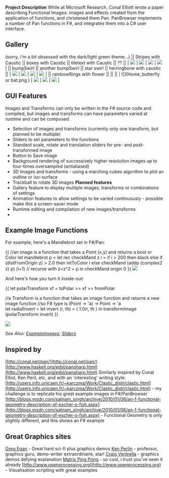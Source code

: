 **Project Description**
While at Microsoft Research, Conal Elliott wrote a paper describing Functional Images: images and effects created from the application of functions, and christened them Pan.  PanBrowser implements a number of Pan functions in F#, and integrates them into a C# user interface.

## Gallery
(sorry, i'm a bit obsessed with the dark/light green theme...)
|| Stripes with Caustic || boxes with Caustic || tiletext with Caustic || ?? ||
| ![](Home_Pan.stripes.png) | ![](Home_Pan.tilebox.png) | ![](Home_Pan.tiletext.png) | ![](Home_rotors.png) |
|| bumpSwirl || another bumpSwirl || star swirl || herringbone with caustic ||
| ![](Home_Terrys.bumpSwirl.png) | ![](Home_Terrys.bumpSwirl2.png) | ![](Home_Terrys.starSwirl.png) | ![](Home_Terrys.herringbone.png) | 
|| rainbowRings with flower || || ||
| ![](Home_butterfly or bat.png ) | ![](Home_) | ![](Home_) | ![](Home_) | 

## GUI Features
Images and Transforms can only be written in the F# source code and compiled, but images and transforms can have parameters varied at runtime and can be composed:
* Selection of images and transforms (currently only one transform, but planned to be multiple)
* Sliders to set parameters to the functions
* Standard scale, rotate and translation sliders for pre- and post-transformed image
* Button to Save image
* Background rendering of successively higher resolution images up to four-times oversampled (antialiased)
* 3D Images and transforms - using a marching cubes algorithm to plot an outline or iso-surface
* Trackball to rotate 3D images
**Planned features**
* Gallery feature to display multiple images, transforms or combinations of settings
* Animation features to allow settings to be varied continuously - possible make this a screen-saver mode 
* Runtime editing and compilation of new images/transforms
* 


## Example Image Functions
For example, here's a Mandlebrot set in F#/Pan:

{{ 
//an image is a function that takes a Point (x,y) and returns a bool or Color
let mandlebrot p =
	let rec checkMand z i =
		if i > 200 then black
		else if (distFromOrigin z) > 2.0 then
			intToColor i
		else 
			checkMand (addp (complex2 z) p) (i+1)  // recurse with z=z^2 + p
	in checkMand origin 0
}}
![](Home_mand1.png)

And here's how you turn it inside-out:

{{
let polarTransform xf = toPolar >> xf >> fromPolar

//a Transform is a function that takes an image function and returns a new image function
//so F# type is (Point -> 'a) -> Point -> 'a  
let radialInvert = 
    let invert (r, th) = ( 1.0/r, th ) in
    transformImage (polarTransform invert)
}}

![](Home_mand2.png)

_See Also: [ExampleImages](ExampleImages); [Sliders](Sliders)_

## Inspired by
[http://conal.net/pan/](http://conal.net/pan/)
[http://www.haskell.org/edsl/pansharp.html](http://www.haskell.org/edsl/pansharp.html)
Similarly inspired by Conal Elliot, Ken Peril, etc, and with an 'interesting' writing style: [http://users.info.unicaen.fr/~karczma/Work/Clastic_distr/clastic.html](http://users.info.unicaen.fr/~karczma/Work/Clastic_distr/clastic.html) - my challenge is to replicate his great example images in F#/PanBrowser
[http://blogs.msdn.com/satnam_singh/archive/2010/01/06/an-f-functional-geometry-description-of-escher-s-fish.aspx](http://blogs.msdn.com/satnam_singh/archive/2010/01/06/an-f-functional-geometry-description-of-escher-s-fish.aspx) - Functional Geometry is only slightly different, and this shows an F# example

## Great Graphics sites
[Greg Egan](http://gregegan.customer.netspace.net.au) - Great hard sci-fi plus graphics demos
[Ken Perlin](http://mrl.nyu.edu/~perlin/) - professor, graphics guru, demo-writer extraordinaire, star!
[Craig Ventrella](http://www.ventrella.com/) - graphics demos defying explanation
[Matrix Ping Pong](http://albinoblacksheep.com/flash/pingpong.php) - so cool, i trust you've seen it already
[http://www.openprocessing.org](http://www.openprocessing.org) - Visualisation scripting with great examples
